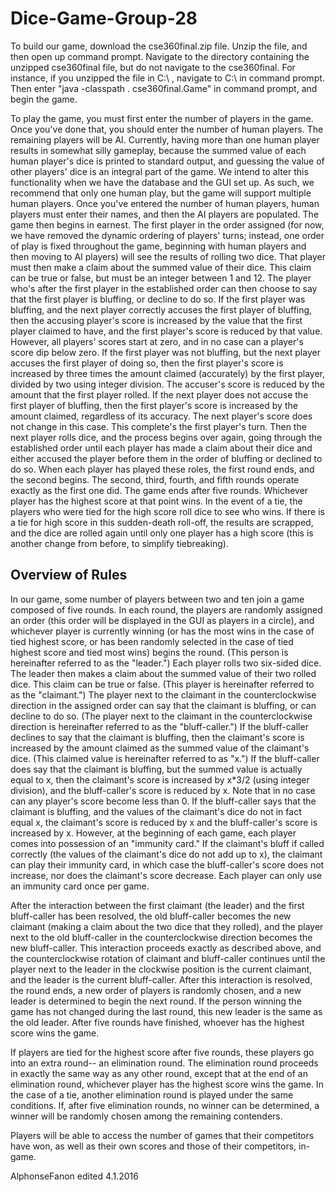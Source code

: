 # Dice-Game-Group-28

To build our game, download the cse360final.zip file. Unzip the file, and then open up command prompt. 
Navigate to the directory containing the unzipped cse360final file, but do not navigate to the cse360final. For instance, if you
unzipped the file in C:\ , navigate to C:\ in command prompt. Then enter "java -classpath . cse360final.Game" in command prompt, and
begin the game.

To play the game, you must first enter the number of players in the game. Once you've done that, you should enter the number of human
players. The remaining players will be AI. Currently, having more than one human player results in somewhat silly gameplay, because the
summed value of each human player's dice is printed to standard output, and guessing the value of other players' dice is an integral part
of the game. We intend to alter this functionality when we have the database and the GUI set up. As such, we recommend that only one human
play, but the game will support multiple human players. Once you've entered the number of human players, human players must enter their
names, and then the AI players are populated. The game then begins in earnest. The first player in the order assigned (for now, we have
removed the dynamic ordering of players' turns; instead, one order of play is fixed throughout the game, beginning with human players and
then moving to AI players) will see the results of rolling two dice. That player must then make a claim about the summed value of their
dice. This claim can be true or false, but must be an integer between 1 and 12. The player who's after the first player in the established
order can then choose to say that the first player is bluffing, or decline to do so. If the first player was bluffing, and the next player
correctly accuses the first player of bluffing, then the accusing player's score is increased by the value that the first player claimed
to have, and the first player's score is reduced by that value. However, all players' scores start at zero, and in no case can a player's
score dip below zero. If the first player was not bluffing, but the next player accuses the first player of doing so, then the first
player's score is increased by three times the amount claimed (accurately) by the first player, divided by two using integer division. The
accuser's score is reduced by the amount that the first player rolled. If the next player does not accuse the first player of bluffing,
then the first player's score is increased by the amount claimed, regardless of its accuracy. The next player's score does not change in
this case. This complete's the first player's turn. Then the next player rolls dice, and the process begins over again, going through the
established order until each player has made a claim about their dice and either accused the player before them in the order of bluffing
or declined to do so. When each player has played these roles, the first round ends, and the second begins. The second, third, fourth, and
fifth rounds operate exactly as the first one did. The game ends after five rounds. Whichever player has the highest score at that point
wins. In the event of a tie, the players who were tied for the high score roll dice to see who wins. If there is a tie for high score in
this sudden-death roll-off, the results are scrapped, and the dice are rolled again until only one player has a high score (this is 
another change from before, to simplify tiebreaking).


## Overview of Rules

In our game, some number of players between two and ten join a game composed of five rounds. In each round, the players are randomly assigned an order (this order will be displayed in the GUI as players in a circle), and whichever player is currently winning (or has the most wins in the case of tied highest score, or has been randomly selected in the case of tied highest score and tied most wins) begins the round. (This person is hereinafter referred to as the "leader.") Each player rolls two six-sided dice. The leader then makes a claim about the summed value of their two rolled dice. This claim can be true or false. (This player is hereinafter referred to as the "claimant.") The player next to the claimant in the counterclockwise direction in the assigned order can say that the claimant is bluffing, or can decline to do so. (The player next to the claimant in the counterclockwise direction is hereinafter referred to as the "bluff-caller.") If the bluff-caller declines to say that the claimant is bluffing, then the claimant's score is increased by the amount claimed as the summed value of the claimant's dice. (This claimed value is hereinafter referred to as "x.") If the bluff-caller does say that the claimant is bluffing, but the summed value is actually equal to x, then the claimant's score is increased by x*3/2 (using integer division), and the bluff-caller's score is reduced by x. Note that in no case can any player's score become less than 0. If the bluff-caller says that the claimant is bluffing, and the values of the claimant's dice do not in fact equal x, the claimant's score is reduced by x and the bluff-caller's score is increased by x. However, at the beginning of each game, each player comes into possession of an "immunity card." If the claimant's bluff if called correctly (the values of the claimant's dice do not add up to x), the claimant can play their immunity card, in which case the bluff-caller's score does not increase, nor does the claimant's score decrease. Each player can only use an immunity card once per game.

After the interaction between the first claimant (the leader) and the first bluff-caller has been resolved, the old bluff-caller becomes the new claimant (making a claim about the two dice that they rolled), and the player next to the old bluff-caller in the counterclockwise direction becomes the new bluff-caller. This interaction proceeds exactly as described above, and the counterclockwise rotation of claimant and bluff-caller continues until the player next to the leader in the clockwise position is the current claimant, and the leader is the current bluff-caller. After this interaction is resolved, the round ends, a new order of players is randomly chosen, and a new leader is determined to begin the next round. If the person winning the game has not changed during the last round, this new leader is the same as the old leader. After five rounds have finished, whoever has the highest score wins the game.

If players are tied for the highest score after five rounds, these players go into an extra round-- an elimination round. The elimination round proceeds in exactly the same way as any other round, except that at the end of an elimination round, whichever player has the highest score wins the game. In the case of a tie, another elimination round is played under the same conditions. If, after five elimination rounds, no winner can be determined, a winner will be randomly chosen among the remaining contenders.

Players will be able to access the number of games that their competitors have won, as well as their own scores and those of their competitors, in-game.

AlphonseFanon edited 4.1.2016
